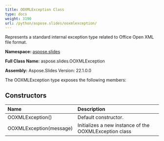 ```yaml
---
title: OOXMLException Class
type: docs
weight: 3190
url: /python/aspose.slides/ooxmlexception/
---
```


Represents a standard internal exception type related to Office Open XML file format.

**Namespace:** [aspose.slides](/python/aspose.slides/)

**Full Class Name:** aspose.slides.OOXMLException

**Assembly:**  Aspose.Slides Version: 22.1.0.0

The OOXMLException type exposes the following members:
## **Constructors**
|**Name**|**Description**|
| :- | :- |
|OOXMLException()|Default constructor.|
|OOXMLException(message)|Initializes a new instance of the OOXMLException class|
